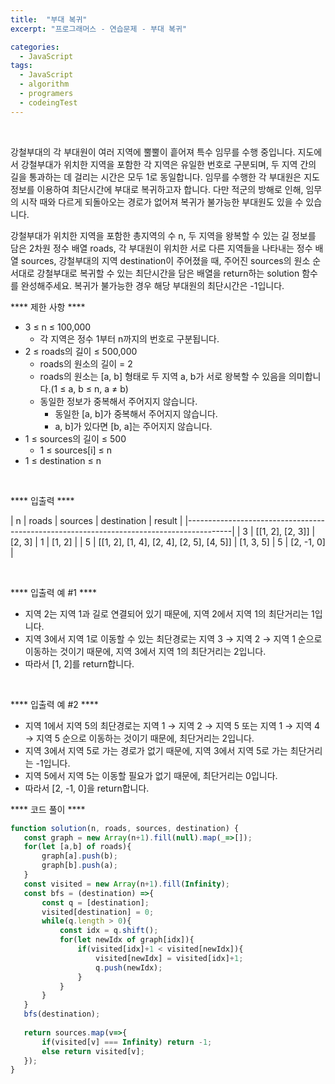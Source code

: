 ```yaml
---
title:  "부대 복귀"
excerpt: "프로그래머스 - 연습문제 - 부대 복귀"

categories:
  - JavaScript
tags: 
  - JavaScript
  - algorithm 
  - programers
  - codeingTest
---
```


<br/>

강철부대의 각 부대원이 여러 지역에 뿔뿔이 흩어져 특수 임무를 수행 중입니다. 지도에서 강철부대가 위치한 지역을 포함한 각 지역은 유일한 번호로 구분되며, 두 지역 간의 길을 통과하는 데 걸리는 시간은 모두 1로 동일합니다. 임무를 수행한 각 부대원은 지도 정보를 이용하여 최단시간에 부대로 복귀하고자 합니다. 다만 적군의 방해로 인해, 임무의 시작 때와 다르게 되돌아오는 경로가 없어져 복귀가 불가능한 부대원도 있을 수 있습니다.

강철부대가 위치한 지역을 포함한 총지역의 수 n, 두 지역을 왕복할 수 있는 길 정보를 담은 2차원 정수 배열 roads, 각 부대원이 위치한 서로 다른 지역들을 나타내는 정수 배열 sources, 강철부대의 지역 destination이 주어졌을 때, 주어진 sources의 원소 순서대로 강철부대로 복귀할 수 있는 최단시간을 담은 배열을 return하는 solution 함수를 완성해주세요. 복귀가 불가능한 경우 해당 부대원의 최단시간은 -1입니다.

 **** 제한 사항 ****

  * 3 ≤ n ≤ 100,000
    * 각 지역은 정수 1부터 n까지의 번호로 구분됩니다.
  * 2 ≤ roads의 길이 ≤ 500,000
    * roads의 원소의 길이 = 2
    * roads의 원소는 [a, b] 형태로 두 지역 a, b가 서로 왕복할 수 있음을 의미합니다.(1 ≤ a, b ≤ n, a ≠ b)
    * 동일한 정보가 중복해서 주어지지 않습니다.
      * 동일한 [a, b]가 중복해서 주어지지 않습니다.
      * a, b]가 있다면 [b, a]는 주어지지 않습니다.
  * 1 ≤ sources의 길이 ≤ 500
    * 1 ≤ sources[i] ≤ n
  * 1 ≤ destination ≤ n

<br/>

 **** 입출력 ****

| n |	                   roads   				 |  sources	 | destination	|    result	  |
|-----------------------------------------------------------------------------------------|
| 3 | 			[[1, 2], [2, 3]] 				 |	[2, 3] 	 |		 1 		| [1, 2]	  | 
| 5 | [[1, 2], [1, 4], [2, 4], [2, 5], [4, 5]]	 | [1, 3, 5] | 		 5 		| [2, -1, 0]  |


<br/>

 **** 입출력 예 #1 ****

 * 지역 2는 지역 1과 길로 연결되어 있기 때문에, 지역 2에서 지역 1의 최단거리는 1입니다.
 * 지역 3에서 지역 1로 이동할 수 있는 최단경로는 지역 3 → 지역 2 → 지역 1 순으로 이동하는 것이기 때문에, 지역 3에서 지역 1의 최단거리는 2입니다.
 * 따라서 [1, 2]를 return합니다.


<br/>



 **** 입출력 예 #2 ****

 * 지역 1에서 지역 5의 최단경로는 지역 1 → 지역 2 → 지역 5 또는 지역 1 → 지역 4 → 지역 5 순으로 이동하는 것이기 때문에, 최단거리는 2입니다.
 * 지역 3에서 지역 5로 가는 경로가 없기 때문에, 지역 3에서 지역 5로 가는 최단거리는 -1입니다.
 * 지역 5에서 지역 5는 이동할 필요가 없기 때문에, 최단거리는 0입니다.
 * 따라서 [2, -1, 0]을 return합니다.


 **** 코드 풀이 ****

 ```javascript
function solution(n, roads, sources, destination) {
    const graph = new Array(n+1).fill(null).map(_=>[]);
    for(let [a,b] of roads){
        graph[a].push(b);
        graph[b].push(a);
    }
    const visited = new Array(n+1).fill(Infinity);
    const bfs = (destination) =>{
        const q = [destination];
        visited[destination] = 0;
        while(q.length > 0){
            const idx = q.shift();
            for(let newIdx of graph[idx]){
                if(visited[idx]+1 < visited[newIdx]){
                    visited[newIdx] = visited[idx]+1;
                    q.push(newIdx);
                }
            }
        }
    }
    bfs(destination);
​
    return sources.map(v=>{
        if(visited[v] === Infinity) return -1;
        else return visited[v];
    });
}

 ```